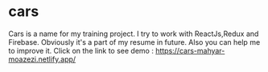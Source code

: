 # cars
Cars is a name for my training project. I try to work with ReactJs,Redux and Firebase. Obviously it's a part of my resume in future. Also you can help me to improve it. Click on the link to see demo : https://cars-mahyar-moazezi.netlify.app/
